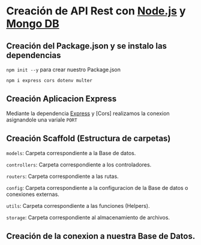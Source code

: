 # Creación de API Rest con [Node.js](https://nodejs.org/es/) y [Mongo DB](https://www.mongodb.com/)

## Creación del Package.json y se instalo las dependencias

`npm init --y` para crear nuestro Package.json

`npm i express cors dotenv multer`

## Creación Aplicacion Express

Mediante la dependencia [Express](http://expressjs.com/) y [Cors] realizamos la conexion asignandole una variale `PORT`

## Creación Scaffold (Estructura de carpetas)

`models`: Carpeta correspondiente a la Base de datos.

`controllers`: Carpeta correspondiente a los controladores.

`routers`: Carpeta correspondiente a las rutas.

`config`: Carpeta correspondiente a la configuracion de la Base de datos o conexiones externas.

`utils`: Carpeta correspondiente a las funciones (Helpers).

`storage`: Carpeta correspondiente al almacenamiento de archivos.

## Creación de la conexion a nuestra Base de Datos.


